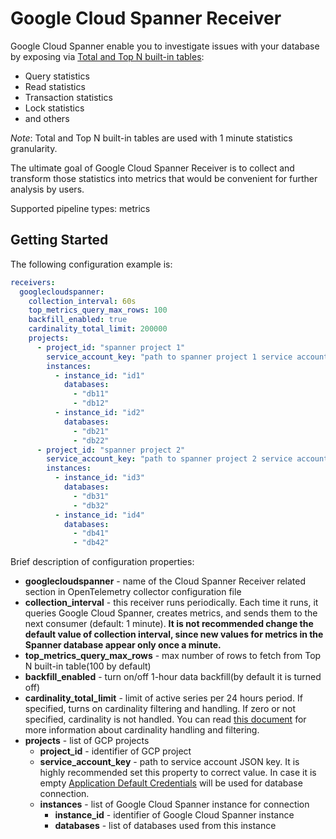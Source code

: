 # Google Cloud Spanner Receiver

Google Cloud Spanner enable you to investigate issues with your database
by exposing via [Total and Top N built-in tables](https://cloud.google.com/spanner/docs/introspection):
- Query statistics
- Read statistics
- Transaction statistics
- Lock statistics
- and others

_Note_: Total and Top N built-in tables are used with 1 minute statistics granularity.

The ultimate goal of Google Cloud Spanner Receiver is to collect and transform those statistics into metrics
that would be convenient for further analysis by users. 

Supported pipeline types: metrics

## Getting Started

The following configuration example is:

```yaml
receivers:
  googlecloudspanner:
    collection_interval: 60s
    top_metrics_query_max_rows: 100
    backfill_enabled: true
    cardinality_total_limit: 200000
    projects:
      - project_id: "spanner project 1"
        service_account_key: "path to spanner project 1 service account json key"
        instances:
          - instance_id: "id1"
            databases:
              - "db11"
              - "db12"
          - instance_id: "id2"
            databases:
              - "db21"
              - "db22"
      - project_id: "spanner project 2"
        service_account_key: "path to spanner project 2 service account json key"
        instances:
          - instance_id: "id3"
            databases:
              - "db31"
              - "db32"
          - instance_id: "id4"
            databases:
              - "db41"
              - "db42"
```

Brief description of configuration properties:
- **googlecloudspanner** - name of the Cloud Spanner Receiver related section in OpenTelemetry collector configuration file
- **collection_interval** - this receiver runs periodically. Each time it runs, it queries Google Cloud Spanner, creates metrics, and sends them to the next consumer (default: 1 minute). **It is not recommended change the default value of collection interval, since new values for metrics in the Spanner database appear only once a minute.**
- **top_metrics_query_max_rows** - max number of rows to fetch from Top N built-in table(100 by default)
- **backfill_enabled** - turn on/off 1-hour data backfill(by default it is turned off)
- **cardinality_total_limit** - limit of active series per 24 hours period. If specified, turns on cardinality filtering and handling. If zero or not specified, cardinality is not handled. You can read [this document](cardinality.md) for more information about cardinality handling and filtering.
- **projects** - list of GCP projects
    - **project_id** - identifier of GCP project
    - **service_account_key** - path to service account JSON key. It is highly recommended set this property to correct value. In case it is empty [Application Default Credentials](https://google.aip.dev/auth/4110) will be used for database connection.
    - **instances** - list of Google Cloud Spanner instance for connection
        - **instance_id** - identifier of Google Cloud Spanner instance
        - **databases** - list of databases used from this instance
